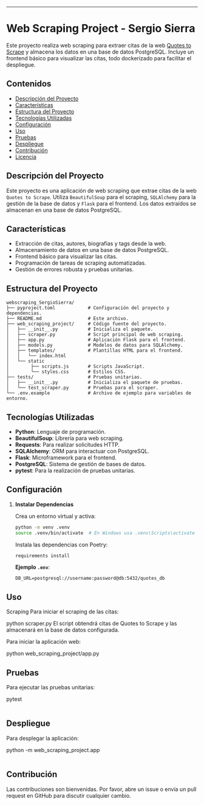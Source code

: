 
---

# Web Scraping Project - Sergio Sierra

Este proyecto realiza web scraping para extraer citas de la web [Quotes to Scrape](http://quotes.toscrape.com) y almacena los datos en una base de datos PostgreSQL. Incluye un frontend básico para visualizar las citas, todo dockerizado para facilitar el despliegue.

## Contenidos

- [Descripción del Proyecto](#descripción-del-proyecto)
- [Características](#características)
- [Estructura del Proyecto](#estructura-del-proyecto)
- [Tecnologías Utilizadas](#tecnologías-utilizadas)
- [Configuración](#configuración)
- [Uso](#uso)
- [Pruebas](#pruebas)
- [Despliegue](#despliegue)
- [Contribución](#contribución)
- [Licencia](#licencia)

## Descripción del Proyecto

Este proyecto es una aplicación de web scraping que extrae citas de la web `Quotes to Scrape`. Utiliza `BeautifulSoup` para el scraping, `SQLAlchemy` para la gestión de la base de datos y `Flask` para el frontend. Los datos extraídos se almacenan en una base de datos PostgreSQL.

## Características

- Extracción de citas, autores, biografías y tags desde la web.
- Almacenamiento de datos en una base de datos PostgreSQL.
- Frontend básico para visualizar las citas.
- Programación de tareas de scraping automatizadas.
- Gestión de errores robusta y pruebas unitarias.

## Estructura del Proyecto

```
webscraping_SergioSierra/
├── pyproject.toml            # Configuración del proyecto y dependencias.
├── README.md                 # Este archivo.
├── web_scraping_project/     # Código fuente del proyecto.
│   ├── __init__.py           # Inicializa el paquete.
│   ├── scraper.py            # Script principal de web scraping.
│   ├── app.py                # Aplicación Flask para el frontend.
│   ├── models.py             # Modelos de datos para SQLAlchemy.
│   ├── templates/            # Plantillas HTML para el frontend.
│   │   └── index.html
│   └── static
│        ├── scripts.js       # Scripts JavaScript.
│        └── styles.css       # Estilos CSS.
├── tests/                    # Pruebas unitarias.
│   ├── __init__.py           # Inicializa el paquete de pruebas.
│   └── test_scraper.py       # Pruebas para el scraper.   
└── .env.example              # Archivo de ejemplo para variables de entorno.
```

## Tecnologías Utilizadas

- **Python**: Lenguaje de programación.
- **BeautifulSoup**: Librería para web scraping.
- **Requests**: Para realizar solicitudes HTTP.
- **SQLAlchemy**: ORM para interactuar con PostgreSQL.
- **Flask**: Microframework para el frontend.
- **PostgreSQL**: Sistema de gestión de bases de datos.
- **pytest**: Para la realización de pruebas unitarias.

## Configuración

1. **Instalar Dependencias**

   Crea un entorno virtual y activa:

   ```bash
   python -m venv .venv
   source .venv/bin/activate  # En Windows usa .venv\Scripts\activate
   ```

   Instala las dependencias con Poetry:

   ```bash
   requirements install
   ```

   **Ejemplo `.env`**:
   ```env
   DB_URL=postgresql://username:password@db:5432/quotes_db
   ```

## Uso

   Scraping
   Para iniciar el scraping de las citas:

   python scraper.py
   El script obtendrá citas de Quotes to Scrape y las almacenará en la base de datos configurada.

   Para iniciar la aplicación web:


   python web_scraping_project/app.py

## Pruebas

   Para ejecutar las pruebas unitarias:

   pytest
   ```
   ```
## Despliegue

   Para desplegar la aplicación:

   python -m web_scraping_project.app
```
```
## Contribución

Las contribuciones son bienvenidas. Por favor, abre un issue o envía un pull request en GitHub para discutir cualquier cambio.


